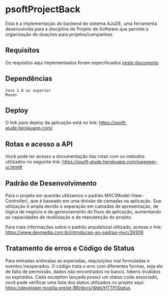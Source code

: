 # psoftProjectBack

Esta é a implementação do backend do sistema AJuDE, uma ferramenta desenvolvida para a disciplina de Projeto de Software que permite a organização de doações para projetos/campanhas. 

## Requisitos

Os requisitos aqui implementados foram especificados [neste documento](https://docs.google.com/document/d/1h5WhnOhvyRmIbj_obhWK5XmoJgK35lVWPM2UwwMOT_Y/preview)

## Dependências
```
Java 1.8 ou superior
Maven
```
## Deploy
O link para deploy da aplicação está no link: https://psoft-ajude.herokuapp.com/

## Rotas e acesso a API

Você pode ter acesso a documentação das rotas com os métodos utilizados no seguinte link: https://psoft-ajude.herokuapp.com/swagger-ui.html# 

## Padrão de Desenvolvimento

Para o projeto em questão utilizamos o padrão MVC(Model-View-Controller), que é baseado em uma divisão de camadas na aplicação. Sua utilização é ampla devido a separação em camadas de apresentação, de lógica de negócio e de gerenciamento do fluxo da aplicação, aumentando as capacidades de reutilização e de manutenção do projeto. 

Para mais informações sobre o padrão arquitetural utilizado, acesse o link: https://www.devmedia.com.br/introducao-ao-padrao-mvc/29308

## Tratamento de erros e Código de Status

Para entradas anômalas as esperadas, requisições mal formuladas e eventos inesperados. O código trata o erro com diferentes formas, seja ele de falta de permissão, dados não encontrados no banco, tokens inválidos ou expirados.
Cada exception lançada possui um status code associado, você pode verificar uma lista dos status utilizados no projeto aqui: https://developer.mozilla.org/pt-BR/docs/Web/HTTP/Status
